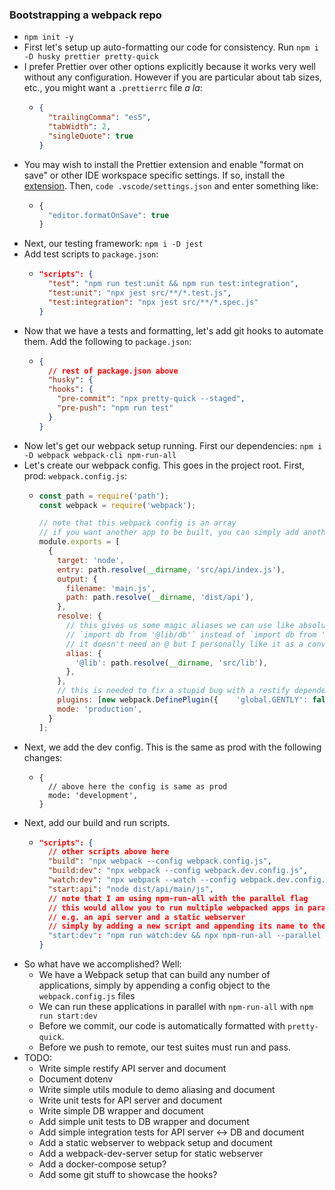 ### Bootstrapping a webpack repo
- `npm init -y`
- First let's setup up auto-formatting our code for consistency. Run `npm i -D husky prettier pretty-quick`
- I prefer Prettier over other options explicitly because it works very well without any configuration. However if you are particular about tab sizes, etc., you might want a `.prettierrc` file *a la*:
  - ```json
    {
      "trailingComma": "es5",
      "tabWidth": 2,
      "singleQuote": true
    }
    ```
- You may wish to install the Prettier extension and enable "format on save" or other IDE workspace specific settings. If so, install the [extension](https://github.com/prettier/prettier-vscode). Then, `code .vscode/settings.json` and enter something like:
  - ```js
    {
      "editor.formatOnSave": true
    }
    ```
- Next, our testing framework: `npm i -D jest`
- Add test scripts to `package.json`:
  - ```json
    "scripts": {
      "test": "npm run test:unit && npm run test:integration",
      "test:unit": "npx jest src/**/*.test.js",
      "test:integration": "npx jest src/**/*.spec.js"
    }
    ```
- Now that we have a tests and formatting, let's add git hooks to automate them. Add the following to `package.json`:
  - ```json
    {
      // rest of package.json above
      "husky": {
      "hooks": {
        "pre-commit": "npx pretty-quick --staged",
        "pre-push": "npm run test"
      }
    }
- Now let's get our webpack setup running. First our dependencies: `npm i -D webpack webpack-cli npm-run-all`
- Let's create our webpack config. This goes in the project root. First, prod: `webpack.config.js`:
  - ```js
    const path = require('path');
    const webpack = require('webpack');

    // note that this webpack config is an array
    // if you want another app to be built, you can simply add another object to the array
    module.exports = [
      {
        target: 'node',
        entry: path.resolve(__dirname, 'src/api/index.js'),
        output: {
          filename: 'main.js',
          path: path.resolve(__dirname, 'dist/api'),
        },
        resolve: {
          // this gives us some magic aliases we can use like absolute paths
          // `import db from '@lib/db'` instead of `import db from '../../../lib/db'`
          // it doesn't need an @ but I personally like it as a convention to help remember it is an alias
          alias: {
            '@lib': path.resolve(__dirname, 'src/lib'),
          },
        },
        // this is needed to fix a stupid bug with a restify dependency: https://github.com/node-formidable/node-formidable/issues/337
        plugins: [new webpack.DefinePlugin({    'global.GENTLY': false })],
        mode: 'production',
      }
    ];
    ```
- Next, we add the dev config. This is the same as prod with the following changes:
  - ```
    {
      // above here the config is same as prod
      mode: 'development',
    }
- Next, add our build and run scripts.
  - ```json
    "scripts": {
      // other scripts above here
      "build": "npx webpack --config webpack.config.js",
      "build:dev": "npx webpack --config webpack.dev.config.js",
      "watch:dev": "npx webpack --watch --config webpack.dev.config.js",
      "start:api": "node dist/api/main/js",
      // note that I am using npm-run-all with the parallel flag
      // this would allow you to run multiple webpacked apps in parallel
      // e.g. an api server and a static webserver
      // simply by adding a new script and appending its name to the end of `start:dev` script
      "start:dev": "npm run watch:dev && npx npm-run-all --parallel start:dev:api"
    }
    ```
- So what have we accomplished? Well:
  - We have a Webpack setup that can build any number of applications, simply by appending a config object to the `webpack.config.js` files
  - We can run these applications in parallel with `npm-run-all` with `npm run start:dev`
  - Before we commit, our code is automatically formatted with `pretty-quick`.
  - Before we push to remote, our test suites must run and pass.
- TODO:
  - Write simple restify API server and document
  - Document dotenv
  - Write simple utils module to demo aliasing and document
  - Write unit tests for API server and document
  - Write simple DB wrapper and document
  - Add simple unit tests to DB wrapper and document
  - Add simple integration tests for API server <-> DB and document
  - Add a static webserver to webpack setup and document
  - Add a webpack-dev-server setup for static webserver
  - Add a docker-compose setup?
  - Add some git stuff to showcase the hooks?
